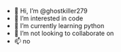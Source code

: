 - 👋 Hi, I’m @ghostkiller279
- 👀 I’m interested in code
- 🌱 I’m currently learning python
- 💞️ I’m not looking to collaborate on
- 📫 no

<!---
ghostkiller279/ghostkiller279 is a ✨ special ✨ repository because its `README.md` (this file) appears on your GitHub profile.
You can click the Preview link to take a look at your changes.
--->
